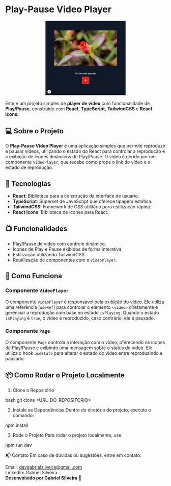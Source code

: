 # Play-Pause Video Player

<p align="center">
  <img src="img-preview/img-preview.png" width="50%" />
</p>

Este é um projeto simples de **player de vídeo** com funcionalidade de **Play/Pause**, construído com **React**, **TypeScript**, **TailwindCSS** e **React Icons**.

## 💻 Sobre o Projeto

O **Play-Pause Video Player** é uma aplicação simples que permite reproduzir e pausar vídeos, utilizando o estado do React para controlar a reprodução e a exibição de ícones dinâmicos de Play/Pause. O vídeo é gerido por um componente `VideoPlayer`, que recebe como props o link do vídeo e o estado de reprodução.

## 🚀 Tecnologias

- **React**: Biblioteca para a construção da interface de usuário.
- **TypeScript**: Superset de JavaScript que oferece tipagem estática.
- **TailwindCSS**: Framework de CSS utilitário para estilização rápida.
- **React Icons**: Biblioteca de ícones para React.

## 📺 Funcionalidades

- Play/Pause de vídeo com controle dinâmico.
- Ícones de Play e Pause exibidos de forma interativa.
- Estilização utilizando TailwindCSS.
- Reutilização de componentes com o `VideoPlayer`.

## 📝 Como Funciona

### Componente `VideoPlayer`

O componente `VideoPlayer` é responsável pela exibição do vídeo. Ele utiliza uma referência (`useRef`) para controlar o elemento `<video>` diretamente e gerenciar a reprodução com base no estado `isPlaying`. Quando o estado `isPlaying` é `true`, o vídeo é reproduzido, caso contrário, ele é pausado.

### Componente `Page`

O componente `Page` controla a interação com o vídeo, oferecendo os ícones de Play/Pause e exibindo uma mensagem sobre o status do vídeo. Ele utiliza o hook `useState` para alterar o estado do vídeo entre reproduzindo e pausado.

## 📦 Como Rodar o Projeto Localmente

1. Clone o Repositório

bash
git clone <URL_DO_REPOSITORIO>


2. Instale as Dependências
Dentro do diretório do projeto, execute o comando:

npm install


3. Rode o Projeto
Para rodar o projeto localmente, use:

npm run dev


📬 Contato
Em caso de dúvidas ou sugestões, entre em contato:

Email: devgabrielsilveira@gmail.com <br>
LinkedIn: Gabriel Silveira <br>
<b> Desenvolvido por Gabriel Silveira </b> 🚀
